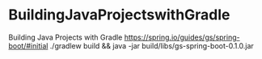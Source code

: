 # BuildingJavaProjectswithGradle
Building Java Projects with Gradle
https://spring.io/guides/gs/spring-boot/#initial
./gradlew build && java -jar build/libs/gs-spring-boot-0.1.0.jar
